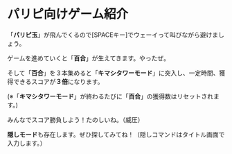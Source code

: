 
# パリピ向けゲーム紹介

「**パリピ玉**」が飛んでくるので[SPACEキー]でウェーイって叫びながら避けましょう。

ゲームを進めていくと「**百合**」が生えてきます。やったぜ。

そして「**百合**」を３本集めると「**キマシタワーモード**」に突入し、一定時間、獲得できるスコアが**３倍**になります。

(※「**キマシタワーモード**」が終わるたびに「**百合**」の獲得数はリセットされます。)

みんなでスコア勝負しよう！たのしいね。（威圧）

**隠しモード**も存在します。ぜひ探してみてね！（隠しコマンドはタイトル画面で入力します。）
